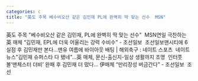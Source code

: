 ```yaml
---
categories: c
title: "英도 주목 베수비오산 같은 김민재 PL에 완벽히 딱 맞는 선수  MSN"
---
```

英도 주목 "베수비오산 같은 김민재, PL에 완벽히 딱 맞는 선수"&nbsp;&nbsp;MSN연일 극찬하는 英 매체 “김민재, EPL에 더욱 어울리는 강력 수비수” - 조선일보&nbsp;&nbsp;조선일보맨시티에 6실점 후 김민재만 본다…맨유 여름에 바이아웃 배팅 | 해외축구 : 네이트 스포츠&nbsp;&nbsp;네이트 뉴스"김민재 슈퍼스타 다 됐네"...英 매체, 문신-출신지-일상 생활까지 조명&nbsp;&nbsp;인터풋볼‘맨체스터 더비’ 완패 후 김민재 더 떴다… 伊매체 “만리장성 버금간다” - 조선일보&nbsp;&nbsp;조선